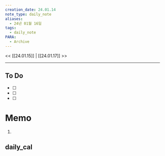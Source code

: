 ```yaml
---
creation_date: 24.01.14
note_type: daily_note
aliases:
  - 24년 01월 16일
tags:
  - daily_note
PARA:
  - Archive
---
```

<< [[24.01.15]] | [[24.01.17]] >>

---
## To Do
- [ ]  
- [ ]  
- [ ] 

# Memo
1.  

## daily_cal